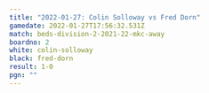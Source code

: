 ```yaml
---
title: "2022-01-27: Colin Solloway vs Fred Dorn"
gamedate: 2022-01-27T17:56:32.531Z
match: beds-division-2-2021-22-mkc-away
boardno: 2
white: colin-solloway
black: fred-dorn
result: 1-0
pgn: ""
---
```

